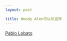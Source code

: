 ```yaml
---
layout: post

title: Woody Alen可以长这样
---
```



[Pablo Lobato](http://abduzeedo.com/awesome-character-illustrations-pablo-lobato)